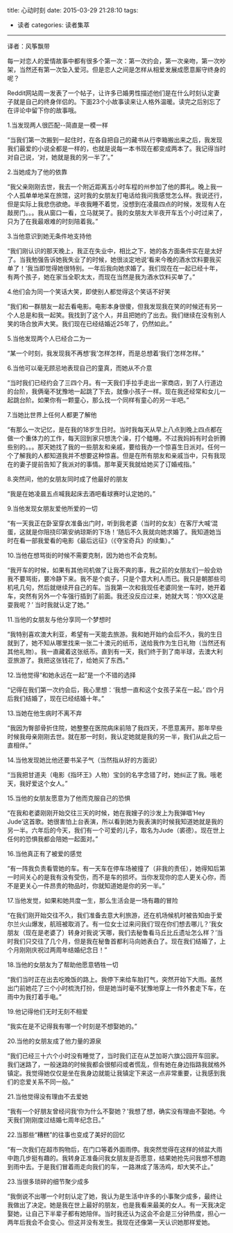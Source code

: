 title: 心动时刻
date: 2015-03-29 21:28:10
tags:
- 读者
categories: 读者集萃
---
译者：风筝飘带

每一对恋人的爱情故事中都有很多个第一次：第一次约会，第一次亲吻，第一次吵架，当然还有第一次坠入爱河。但是恋人之间是怎样从相爱发展成愿意厮守终身的呢？

Reddit网站周一发表了一个帖子，让许多已婚男性描述他们是在什么时刻认定妻子就是自己的终身伴侣的。下面23个小故事读来让人格外温暖。读完之后别忘了在评论中留下你的故事哦。

1.当发现两人很匹配--简直是一模一样

“当我们第一次搬到一起住时，在各自把自己的藏书从行李箱搬出来之后，我发现我们最爱的小说全都是一样的，也就是说每一本书现在都变成两本了。我记得当时对自己说，‘对，她就是我的另一半了’。”
<!--more-->
2.当她成为了他的依靠

“我父亲刚刚去世，我去一个附近距离五小时车程的州参加了他的葬礼。晚上我一个人孤单单地呆在旅馆，这时我的女朋友打电话给我问我感觉怎么样。我说还行，但是实际上我悲伤欲绝。半夜我睡不着觉，没想到在凌晨四点的时候，发现有人在敲房门。。。我从窗口一看，立马就哭了。我的女朋友大半夜开车五个小时过来了，只为了在我最艰难的时刻陪着我。”

3.当他意识到她无条件地支持他

“我们刚认识的那天晚上，我正在失业中，相比之下，她的各方面条件实在是太好了。当我勉强告诉她我失业了的时候，她很淡定地说‘看来今晚的酒水饮料要我买单了！’我当即觉得她很特别。一年后我向她求婚了。我们现在在一起已经十年，有两个孩子，她在家当全职太太，而现在当然是我为酒水饮料买单了。”

4.他们会为同一个笑话大笑，即使别人都觉得这个笑话不好笑

“我们和一群朋友一起去看电影。电影本身很傻，但我发现我在笑的时候还有另一个人总是和我一起笑。我找到了这个人，并且把她约了出去。我们继续在没有别人笑的场合放声大笑。我们现在已经结婚近25年了，仍然如此。”

5.当他发现两个人已经合二为一

“某一个时刻，我发现我不再想‘我’怎样怎样，而是总想着‘我们’怎样怎样。”

6.当他可以毫无顾忌地表现自己的童真，而她从不介意

“当时我们已经约会了三四个月。有一天我们手拉手走出一家商店，到了人行道边的台阶，我俩毫不犹豫地一起跳了下去，就像小孩子一样。现在我还经常和女儿一起跳台阶。如果你有一颗童心，那么找一个同样有童心的另一半吧。”

7.当她比世界上任何人都更了解他

“有那么一次记忆，是在我的18岁生日时。当时我每天从早上八点到晚上四点都在做一个重体力的工作，每天回到家只想洗个澡，打个瞌睡。不过我妈妈有时会折腾些别的。。。那天她找了我的一些朋友和亲戚，要给我办一个惊喜生日派对。任何一个了解我的人都知道我并不想要这种惊喜。但是在所有朋友和亲戚当中，只有我现在的妻子提前告知了我派对的事情。那年夏天我就给她买了订婚戒指。”

8.突然间，他的女朋友同时成了他最好的朋友

“我是在她凌晨五点喊我起床去酒吧看球赛时认定她的。”

9.当他发现女朋友爱他所爱的一切

“有一天我正在卧室穿衣准备出门时，听到我老婆（当时的女友）在客厅大喊‘混蛋，这就是你阻挠印第安纳琼斯的下场！’随后不久我就向她求婚了。我知道她当时在看一部我爱看的电影《最后远征》（《夺宝奇兵》的续集）。”

10.当他在想骂街的时候不需要克制，因为她也不会克制。

“我开车的时候，如果有其他司机做了让我不爽的事，我之前的女朋友们一般会劝我不要骂街，要冷静下来。我不是个疯子，只是个意大利人而已。我只是朝那些司机吼几句，然后就继续开自己的车。当我第一次和我现任老婆同坐一车时，她开着车，突然有另外一个车强行插到了前面。我还没反应过来，她就大骂：‘你XX这是耍我呢？’ 当时我就认定了她。”

11.当他的女朋友与他分享同一个梦想时

“我特别喜欢澳大利亚，希望有一天能去旅游。我和她开始约会后不久，我的生日就到了，她不知从哪里找来一张二十澳元的纸币，送给我作为生日礼物（当然还有其他礼物）。我一直藏着这张纸币。直到有一天，我们终于到了南半球，去澳大利亚旅游了。我把这张钱花了，给她买了东西。”

12.当他觉得“和她永远在一起”是一个不错的选择

“记得在我们第一次约会后，我心里想：‘我想一直和这个女孩子呆在一起。’ 四个月后我们结婚了，现在已经结婚十年。”

13.当她在他生病时不离不弃

“我因为臀部骨折住院，她整整在医院病床前陪了我四天，不愿意离开。那年早些时候我母亲刚刚去世。就在那一时刻，我认定她就是我的另一半，我们从此之后一直相伴。”

14.当他发现她比他还要书呆子气（当然指从好的方面说）

“当我把甘道夫（电影《指环王》人物）宝剑的名字念错了时，她纠正了我。哦老天，我好爱这个女人。”

15.当他的女朋友愿意为了他而克服自己的恐惧

“在我和老婆刚刚开始交往三天的时候，她在我嫂子的沙发上为我弹唱‘Hey Jude’这首歌。她很害怕上台表演，所以看到她为我表演的时候我知道她就是我的另一半。六年后的今天，我们有一个可爱的儿子，取名为Jude（裘德）。现在世上任何的恐惧我都会陪她一起面对。”

16.当他真正有了被爱的感觉

“有一阵我负责看管她的车。有一天车在停车场被撞了（非我的责任），她得知后第一时间关心的是我有没有受伤，而不是车的损坏。当你发现你的恋人更关心你，而不是更关心一件昂贵的物品时，你就知道她是你的另一半。”

17.当他发觉，如果和她共度一生，那么生活会是一场有趣的冒险

“在我们刚开始交往不久，我们准备去意大利旅游，还在机场候机时被告知由于爱尔兰火山爆发，航班被取消了。有一位女士过来问我们‘现在你们想去哪儿？’我女朋友（现在是老婆了）转身对我说‘天哪，我们去秘鲁看马丘比丘遗址怎么样？’当时我们只交往了几个月，但是我在秘鲁首都利马向她表白了。现在我们结婚了，上个月刚刚庆祝过两周年结婚纪念日！”

18.当他的女朋友为了帮助他愿意牺牲一切

“我们当时正在出去吃晚饭的路上。我停下来给车胎打气，突然开始下大雨。虽然出门前她花了三个小时梳洗打扮，但是她当时毫不犹豫地穿上一件外套走下车，在雨中为我打着手电。”

19.他记得他们无时无刻不相爱

“我实在是不记得我有哪一个时刻是不想娶她的。”

20.当他的女朋友成了他力量的源泉

“我们已经三十六个小时没有睡觉了，当时我们正在从芝加哥六旗公园开车回家。我们迷路了，一般迷路的时候我都会很郁闷或者慌乱，但有她在身边指路我就格外镇定。我觉得她仅仅是坐在我身边就能让我镇定下来这一点非常重要，让我感到我们的恋爱关系不同一般。”

21.当他觉得没有理由不去爱她

“我有一个好朋友曾经问我‘你为什么不娶她？’我想了想，确实没有理由不娶她。今天我们刚刚度过结婚七周年纪念日。”

22.当那些“糟糕”的往事也变成了美好的回忆

“有一次我们在超市购物后，在门口等着外面雨停。我突然觉得在这样的倾盆大雨中跑几步挺有趣的。我转身正准备问我女朋友是否愿意，结果她抢先问我想不想跑到雨中去。于是我们冒着雨走向我们的车，一路淋成了落汤鸡，却大笑不止。”

23.当很多琐碎的细节聚少成多

“我倒说不出哪一个时刻认定了她，我认为是生活中许多的小事聚少成多，最终让我做出了决定。她是我在世上最好的朋友，也是我看来最美的女人。有一天我决定娶她，让自己下半辈子都有她陪伴。当时我还认为这会不会是三分钟热度，担心一两年后我会不会变心。但这并没有发生。我现在还像第一天认识她那样爱她。